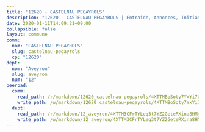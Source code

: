 ```yaml
---
title: "12620 - CASTELNAU PEGAYROLS"
description: "12620 - CASTELNAU PEGAYROLS | Entraide, Annonces, Initiatives"
date: 2020-01-11T14:09:21+09:00
collapsible: false
layout: commune
comm:
  nom: "CASTELNAU PEGAYROLS"
  slug: castelnau-pegayrols
  cp: "12620"
dept:
  nom: "Aveyron"
  slug: aveyron
  num: "12"
peerpad:
  comm:
    read_path: /r/markdown/12620_castelnau-pegayrols/4XTTMBoSoty7YxYi7UdoBKBEtfk9uPk6TSWmzwSYj6SpN2qBs
    write_path: /w/markdown/12620_castelnau-pegayrols/4XTTMBoSoty7YxYi7UdoBKBEtfk9uPk6TSWmzwSYj6SpN2qBs-K3TgUerbnKcPcyPTZb6hHNwCQYJCeTwAj5xfAKpqdDpSXsuqDGLSXHHXfbA1MuUEQCMgQdXWUuUCQHtYjmmu8YPoeSkPBGLuhHUWPhHHV7QnXojqPyk2bCHjcNKSN4sTifwHgxQ5
  dept:
    read_path: /r/markdown/12_aveyron/4XTTM3CFrTYLeq3t7YZ2GeteRXina8HMy585xLdATaEm28gJq
    write_path: /w/markdown/12_aveyron/4XTTM3CFrTYLeq3t7YZ2GeteRXina8HMy585xLdATaEm28gJq-K3TgUfu3tdsvnJNzfCjLcQBm4uQ83gag77qnaAo9pjUvbpQyfAVAxJdyULKffeJFVcGHHVraYZNVQhiGBeBUKBFLy2Vr8dapgU6tQCmoJQ6dgnoqRGmK9bSxqhW9VArfxRuTPcgV
---
```



